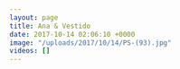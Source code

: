 ```yaml
---
layout: page
title: Ana & Vestido
date: 2017-10-14 02:06:10 +0000
image: "/uploads/2017/10/14/PS-(93).jpg"
videos: []
---
```


